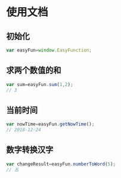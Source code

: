 # 使用文档

## 初始化
```javascript
var easyFun=window.EasyFunction;
```
## 求两个数值的和
```javascript
var sum=easyFun.sum(1,2);
// 3
```

## 当前时间
```javascript
var nowTime=easyFun.getNowTime();
// 2018-12-24
```

## 数字转换汉字
```javascript
var changeResult=easyFun.numberToWord(5);
// 五
```

